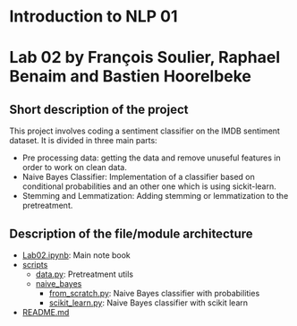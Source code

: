 # Introduction to NLP 01
# Lab 02 by François Soulier, Raphael Benaim and Bastien Hoorelbeke
## Short description of the project
This project involves coding a sentiment classifier on the IMDB sentiment dataset. It is divided in three main parts:
* Pre processing data: getting the data and remove unuseful features in order to work on clean data.
* Naive Bayes Classifier: Implementation of a classifier based on conditional probabilities and an other one which is using sickit-learn.
* Stemming and Lemmatization: Adding stemming or lemmatization to the pretreatment.
## Description of the file/module architecture
 * [Lab02.ipynb](./Lab02.ipynb): Main note book
 * [scripts](./scripts)
   * [data.py](./scripts/data.py): Pretreatment utils
   * [naive_bayes](./scripts/naive_bayes)
      * [from_scratch.py](./scripts/naive_bayes/from_scratch.py): Naive Bayes classifier with probabilities
      * [scikit_learn.py](./scripts/naive_bayes/scikit_learn.py): Naive Bayes classifier with scikit learn
 * [README.md](./README.md)

